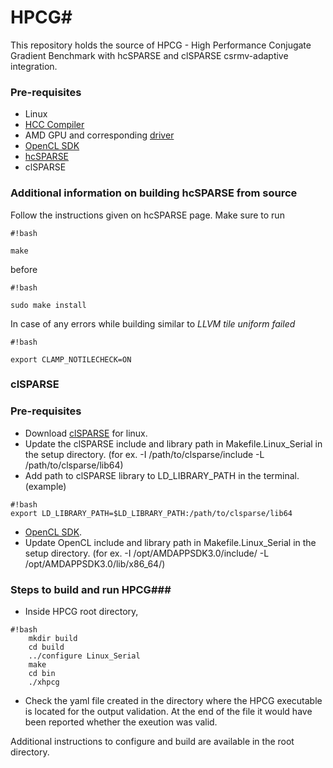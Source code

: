 # HPCG#
This repository holds the source of HPCG - High Performance Conjugate Gradient Benchmark with hcSPARSE and clSPARSE csrmv-adaptive integration. 
### Pre-requisites ###
* Linux 
* [HCC Compiler](https://bitbucket.org/multicoreware/hcc/wiki/Home)
* AMD GPU and corresponding [driver](http://support.amd.com/en-us/download)
* [OpenCL SDK](http://developer.amd.com/tools-and-sdks/opencl-zone/amd-accelerated-parallel-processing-app-sdk/)
* [hcSPARSE](https://bitbucket.org/multicoreware/hcsparse)
* clSPARSE

### Additional information on building hcSPARSE from source ###
Follow the instructions given on hcSPARSE page. Make sure to run 
```
#!bash

make
```
 before 
```
#!bash

sudo make install
```
In case of any errors while building similar to *LLVM tile uniform failed* 
```
#!bash

export CLAMP_NOTILECHECK=ON
```

### clSPARSE ###
### Pre-requisites ###
* Download [clSPARSE](https://github.com/clMathLibraries/clSPARSE/releases/download/v0.10.0.0/clSPARSE-0.10.0.0-Linux-x64.tar.gz) for linux. 
* Update the clSPARSE include and library path in Makefile.Linux_Serial in the setup directory. (for ex. -­I /path/to/clsparse/include -L /path/to/clsparse/lib64) 
* Add path to clSPARSE library to LD_LIBRARY_PATH in the terminal. 
(example)

```
#!bash
export LD_LIBRARY_PATH=$LD_LIBRARY_PATH:/path/to/clsparse/lib64 

```
* [OpenCL SDK](http://developer.amd.com/tools-and-sdks/opencl-zone/amd-accelerated-parallel-processing-app-sdk/). 
* Update OpenCL include and library path in Makefile.Linux_Serial in the setup directory.          (for ex. -­I /opt/AMDAPPSDK­3.0/include/  -­L  /opt/AMDAPPSDK­3.0/lib/x86_64/) 

### Steps to build and run HPCG###
* Inside HPCG root directory,
```
#!bash
    mkdir build
	cd build
   	../configure Linux_Serial
	make
	cd bin
	./xhpcg 

```
* Check the yaml file created in the directory where the HPCG executable is located for the 
output validation. At the end of the file it would have been reported whether the exeution 
was valid. 

Additional instructions to configure and build are available in the root directory.
